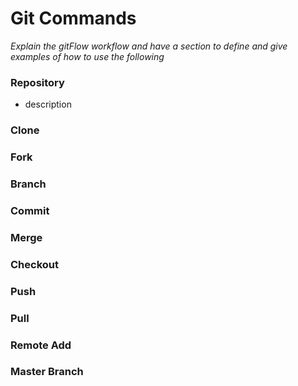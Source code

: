 # Git Commands
*Explain the gitFlow workflow and have a section to define and give examples of how to use the following*

### Repository
* description
### Clone

### Fork

### Branch

### Commit

### Merge

### Checkout

### Push

### Pull

### Remote Add

### Master Branch

